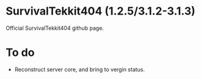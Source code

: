 # SurvivalTekkit404 (1.2.5/3.1.2-3.1.3)
Official SurvivalTekkit404 github page.

# To do
  * Reconstruct server core, and bring to vergin status.

